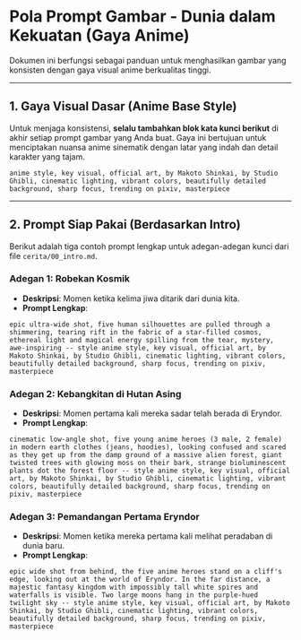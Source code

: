 # Pola Prompt Gambar - Dunia dalam Kekuatan (Gaya Anime)

Dokumen ini berfungsi sebagai panduan untuk menghasilkan gambar yang konsisten dengan gaya visual anime berkualitas tinggi.

---

## 1. Gaya Visual Dasar (Anime Base Style)

Untuk menjaga konsistensi, **selalu tambahkan blok kata kunci berikut** di akhir setiap prompt gambar yang Anda buat. Gaya ini bertujuan untuk menciptakan nuansa anime sinematik dengan latar yang indah dan detail karakter yang tajam.

```
anime style, key visual, official art, by Makoto Shinkai, by Studio Ghibli, cinematic lighting, vibrant colors, beautifully detailed background, sharp focus, trending on pixiv, masterpiece
```

---

## 2. Prompt Siap Pakai (Berdasarkan Intro)

Berikut adalah tiga contoh prompt lengkap untuk adegan-adegan kunci dari file `cerita/00_intro.md`.

### Adegan 1: Robekan Kosmik

*   **Deskripsi**: Momen ketika kelima jiwa ditarik dari dunia kita.
*   **Prompt Lengkap**:

```
epic ultra-wide shot, five human silhouettes are pulled through a shimmering, tearing rift in the fabric of a star-filled cosmos, ethereal light and magical energy spilling from the tear, mystery, awe-inspiring -- style anime style, key visual, official art, by Makoto Shinkai, by Studio Ghibli, cinematic lighting, vibrant colors, beautifully detailed background, sharp focus, trending on pixiv, masterpiece
```

### Adegan 2: Kebangkitan di Hutan Asing

*   **Deskripsi**: Momen pertama kali mereka sadar telah berada di Eryndor.
*   **Prompt Lengkap**:

```
cinematic low-angle shot, five young anime heroes (3 male, 2 female) in modern earth clothes (jeans, hoodies), looking confused and scared as they get up from the damp ground of a massive alien forest, giant twisted trees with glowing moss on their bark, strange bioluminescent plants dot the forest floor -- style anime style, key visual, official art, by Makoto Shinkai, by Studio Ghibli, cinematic lighting, vibrant colors, beautifully detailed background, sharp focus, trending on pixiv, masterpiece
```

### Adegan 3: Pemandangan Pertama Eryndor

*   **Deskripsi**: Momen ketika mereka pertama kali melihat peradaban di dunia baru.
*   **Prompt Lengkap**:

```
epic wide shot from behind, the five anime heroes stand on a cliff's edge, looking out at the world of Eryndor. In the far distance, a majestic fantasy kingdom with impossibly tall white spires and waterfalls is visible. Two large moons hang in the purple-hued twilight sky -- style anime style, key visual, official art, by Makoto Shinkai, by Studio Ghibli, cinematic lighting, vibrant colors, beautifully detailed background, sharp focus, trending on pixiv, masterpiece
```
